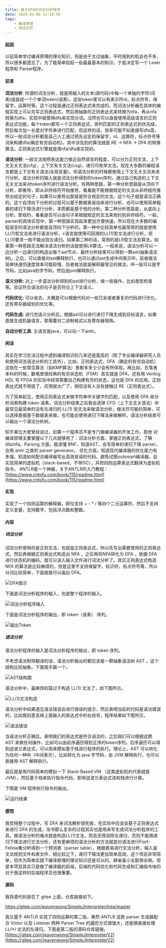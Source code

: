 ```yaml
---
title: 基于DFA的词法分析程序
date: 2020-05-06 12:18:56
tags: 
	- 编译原理
	- 词法分析
---
```


#### 起因

以前简单学过编译原理的理论知识，但是由于太过抽象，平时用到的机会也不多，所以很多都遗忘了，为了能简单拾起一些最最基本的知识，于是决定写一个 Lexer 程序和 Parser程序。

<!--more-->

#### 前言

**词法分析**:
所谓的词法分析，就是把输入的文本(源代码)中每一个单独的字符(词素)组装成一个个单词token(语素)，这些token里可以有表示符id，标点符号，保留字，运算符等。这个过程是通过正则表达式来完成的。而词法分析器在具体的编程实现上可以先写正则表达式，然后用抽象的正则表达式来转换为nfa，再从nfa转换为dfa，实现中就使用dfa来实现分词。当然也可以直接使用高级语言的正则表达式功能，每个token都写一个正则表达式，排列匹配的正则表达式的优先级，然后每次加一长度对字符串进行匹配，但这样的话，效率可能不如直接写dfa高，所以一般词法分析都是自己人工通过预先设定的保留字，id，运算符，标点符号等词来构建dfa(确定有穷自动机)，其中涉及到的算法就是 RE -> NFA -> DFA 的转换算法。正则表达式引擎就是用nfa/dfa来实现的。

**语法分析**:
一般文法按照表达能力接近自然语言的程度，可以分为正则文法，上下文无关文法(cfg)，上下文有关文法(csg)，递归可枚举文法。现在大多数的编程语言都是上下文有关语法(全局变量)，但语法分析的时候都使用上下文无关文法来进行分析。语法分析的输入就是词法分析得到的token序列，通过自己构造的上下文无关文法来对token序列进行语法分析。有两种思路，第一种分析思路是从顶向下分析，即推导，即从非终结符开始推导，看看能不能根据规定的文法从非终结符推导出给定的句子，如果可以推导出那就是符合规定的文法，这个句子就是语法正确的。这个自顶向下分析的过程可以基于数据表驱动来进行分析，也可以使用简单粗暴的递归下降法进行分析，本质都是基于栈的分析。第二种分析思路是，从底向上分析，即规约，看看是否可以由句子来根据规定的文法来规约到非终结符。一般，parser的具体实现中，第一种思路实现起来更加方便快速，所以现在大多数的编程语言的语法分析都是自顶向下分析的。第一种中比较简单也最常用的就是使用LL(1)型文法来进行语法分析，c语言就使用可回溯的LL(1)型文法进行分析，但LL(1)要求一般不能出现左递归。如果第二种的话，常用的是LR型文法及算法，如果第一种思路无法解决语法分析的话就使用LR算法。一般来说，语法分析可以一边分析一边递归的构造出每个ast节点，最终分析结束可以得到一颗ast(抽象语法树)。之后，可以直接对ast解释执行，也可以通过ast生成中间表示IR，前者做法简单快速但速度效率可能较慢，后者做法就是解释器常见的做法，IR一般可以是字节码，比如java的字节码，然后由jvm解释执行。

**语义分析:**
对上一步语法分析得到的ast进行分析，做一些操作，比如类型检查等。验证符合语法的句子是否符合上下文语义。

**代码优化:**
可以省去，大概是可以根据代码对一些冗余或者重复的代码进行优化，还有寄存器级别的优化等。

**代码生成:**
进行完语义分析后，根据ast可以进行递归下降生成到目标语言，如果直接生成机器语言，那需要对二进制格式以及寄存器很熟。

**自动分析工具**:
主语言是java，可以玩一下antlr。

#### 闲话

其实在学习生活过程中遇到编译知识的几率还是蛮高的（除了专业编译器研究人员和使用词法语法分析的工具外），比如，正则表达式，DFA（确定的有穷自动机）这些在一些常见算法（如KMP算法）里都多多少少会有所体现。再比如，在笔者本科的时候，数电里很经典的有穷状态机（FSM）其实就是 DFA，还有用 Verilog HDL 写 FPGA 的实验中经常需要自己构建有穷的状态，这也是 DFA 的应用。正则表达式就不用提了，应用就太广了，相信没有人没有接触过 RE（正则表达式）。

为了简单起见，使用正则表达式来做字符串中关键字的匹配，以及使用 DFA 来分析词素构建 token 语素。词法分析结束之后我会选择 CFG（上下文无关语法）中最常见最简单的没有左递归的 LL(1) 型文法来做语法分析，做法尽可能的简单，可以选择直接基于数据表来做，也可能会使用递归下降法来做解析。语法分析结束可以输出一个语法分析树。

知乎某位大佬曾经说过，如果一个程序员不是专门做编译器的开发工作，那他 对编译原理主要掌握以下几点就够用了：词法分析方面，掌握正则表达式，了解dfa/nfa。Parsing 方面，能读懂 BNF，知道AST，会写简单的递归下降 parser，会用 antlr 之类的 parser generator。 优化方面，知道现代编译器的优化能力有多强，知道如何配合编译器写出高效易读的代码，避免试图outsmart编译器。会实现简单的虚拟机（stack-based，不带GC），并把四则运算表达式翻译为虚拟机指令。
ANTLR是一个神器，关于ANTLR的入门教程：
[https://www.cntofu.com/book/115/readme.html](https://www.cntofu.com/book/115/readme.html)

#### 实现

实现了一个四则运算的解释器，即仅支持 + - * / 等四个二元运算符，然后不支持定义变量，支持数字，包括浮点数和整数。 

#### 内容

##### 词法分析

词法分析使用的是正则文法，也就是正则表达式，所以先写出需要使用的正则表达式，然后再根据正则表达式构造出 NFA ，之后再将NFA转化为 DFA ，依据  DFA  进行状态机的编码，就可以读入输入文件进行词法分析了。其实正则表达式构造 NFA 的算法是比较麻烦的，但是这里不支持保留字，标识符，标点符号等，所以分词比较简单，下面直接可以画出 DFA。

![DFA图示](DFA.jpg)

下面是词法分析程序的输入，也是整个程序的输入。

![词法分析程序输入](词法分析程序输入.jpg)

下面是词法分析程序的输出，即 token（语素） 序列。

![输出Token](tokens.jpg)

##### 语法分析

语法分析程序的输入是词法分析程序的输出，即 token 序列。

不考虑语法制导翻译的话，语法分析输出的都应该是一颗抽象语法树 AST ，这个结构比较抽象。下面我手画一个。

![AST结构图](AST.jpg)

语法分析中，最麻烦的莫过于构造 LL(1) 文法了，如下图所示。

![LL(1)文法构造](LL(1)文法构造.jpg)

语法分析中如果遇见语法错误会进行错误的提示，然后表明当前的代码是语法错误的，比如我刻意去掉上面输入的表达式中的右括号，程序结果如下图所示。

![语法错误](语法错误.jpg)

当语法分析正确后，表明我们的表达式是符合语法的，之后我们可以根据这颗 AST 来做任何操作，比如可以由前序遍历得到正序的token序列，后序遍历可以得到逆波兰表达式，可以用来模拟基于栈进行程序的执行。理论上，AST 可以转化为任何一种IR（中间表示），比如转化为 java 字节码，由 JVM 解释执行，也可以直接用 AST 解释执行。

最后就是用代码简单的模拟一下 Stack-Based VM （这类虚拟机的代表就是JVM），然后基于栈来执行指令代码，即用逆波兰表达式进和栈进行计算。

下图是 VM 程序执行指令的输出。

![运行结果](运行结果.jpg)

#### 感悟

我觉得整个过程中，写 DFA 来词法解析很死板，在实际中应该会基于正则表达式来进行 DFA 的生成，龙书那么复杂的过程其实也是用来写生成词法分析程序的工具。做语法分析的难点就是构造LL(1)文法，而且还得消除左递归，否则不能用递归下降法进行文法分析，还有更麻烦的语法分析的方法就是对语法进行Fisrt-Fellow集分析得到一个预测表（parser table），根据表来进行文法分析，输入是文法规则文件和表文件，相比较之下，递归下降法更加简单高效。这个项目非常简单，但作为简单实践下编译原理的理论知识还是可以的，麻雀虽小五脏俱全嘛。但是本项目其实只是做了编译器的前端，后端的代码优化和代码生成和汇编指令啥的对于我这样的后端程序员也很重要。

#### 源码

我将源代码放在了 gitee 上面，仓库链接如下。

[ https://gitee.com/jeavenwong/SimpleJInterpreter/tree/master ]( https://gitee.com/jeavenwong/SimpleJInterpreter/tree/master )

我又基于 ANTLR 实现了四则运算的第二版，果然 ANTLR 这款 parser 生成器配合 Vistor 以及 Listener 两种 Parser Tree 的遍历方式很强大，还能够直接处理 LL(*) 文法的左递归。下面是第二版的源码仓库链接。
[https://gitee.com/jeavenwong/SimpleJInterpreterV2](https://gitee.com/jeavenwong/SimpleJInterpreterV2)  
